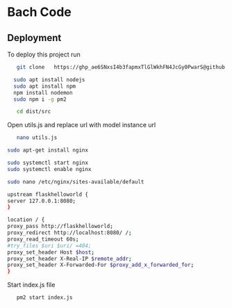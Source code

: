 
# Bach Code




## Deployment

To deploy this project run


```bash
   git clone   https://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@github.com/Gabbar-V2-Server/gabbar-v2_batch_code.git
```
```bash
  sudo apt install nodejs
  sudo apt install npm
  npm install nodemon
  sudo npm i -g pm2

```



```bash
   cd dist/src

```
Open utils.js and replace url with model instance url

```bash
   nano utils.js

```




```bash
sudo apt-get install nginx

```


```bash
sudo systemctl start nginx
sudo systemctl enable nginx

```


```bash
sudo nano /etc/nginx/sites-available/default

```

```bash
upstream flaskhelloworld {
server 127.0.0.1:8080;
}

```

```bash
location / {
proxy_pass http://flaskhelloworld;
proxy_redirect http://localhost:8080/ /;
proxy_read_timeout 60s;
#try_files $uri $uri/ =404;
proxy_set_header Host $host;
proxy_set_header X-Real-IP $remote_addr;
proxy_set_header X-Forwarded-For $proxy_add_x_forwarded_for;
}

```


Start index.js file

```bash
   pm2 start index.js

```
